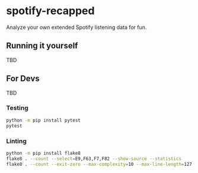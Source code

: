 # spotify-recapped
Analyze your own extended Spotify listening data for fun. 

## Running it yourself
TBD

## For Devs
TBD

### Testing
```bash
python -m pip install pytest
pytest
```

### Linting
```bash
python -m pip install flake8
flake8 . --count --select=E9,F63,F7,F82 --show-source --statistics
flake8 . --count --exit-zero --max-complexity=10 --max-line-length=127 --statistics
```
